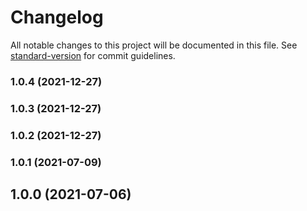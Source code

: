 # Changelog

All notable changes to this project will be documented in this file. See [standard-version](https://github.com/conventional-changelog/standard-version) for commit guidelines.

### 1.0.4 (2021-12-27)

### 1.0.3 (2021-12-27)

### 1.0.2 (2021-12-27)

### 1.0.1 (2021-07-09)

## 1.0.0 (2021-07-06)
